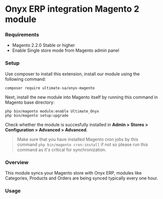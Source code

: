 # Onyx ERP integration Magento 2 module

### Requirements

- Magento 2.2.0 Stable or higher
- Enable Single store mode from Magento admin panel

### Setup

Use composer to install this extension, install our module using the following command:

    composer require ultimate-sa/onyx-magento

Next, install the new module into Magento itself by running this command in Magento base directory:

    php bin/magento module:enable Ultimate_Onyx
    php bin/magento setup:upgrade

Check whether the module is succesfully installed in **Admin > Stores >
Configuration > Advanced > Advanced**.

> Make sure that you have installed Magento cron jobs by this command `php bin/magento cron:install` if not so please run this command as it's critical for synchronization.

### Overview

This module syncs your Magento store with Onyx ERP, modules like Categories, Products and Orders are being synced typically every one hour.

### Usage
